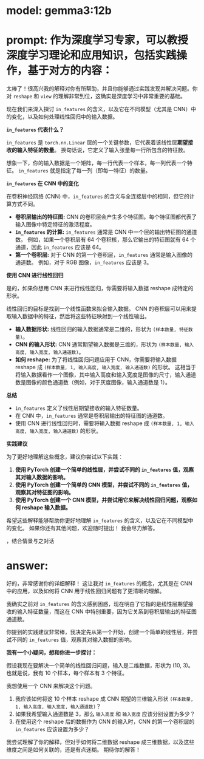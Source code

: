 # model: gemma3:12b
# prompt: 作为深度学习专家，可以教授深度学习理论和应用知识，包括实践操作，基于对方的内容：
太棒了！很高兴我的解释对你有所帮助，并且你能够通过实践发现并解决问题。你对 `reshape` 和 `view` 的理解非常到位，这确实是深度学习中非常重要的基础。

现在我们来深入探讨 `in_features` 的含义，以及它在不同模型（尤其是 CNN）中的变化，以及如何处理线性回归中的输入数据。

**`in_features` 代表什么？**

`in_features` 是 `torch.nn.Linear` 层的一个关键参数，它代表着该线性层**期望接收的输入特征的数量**。 换句话说，它定义了输入张量每一行所包含的特征数。

想象一下，你的输入数据是一个矩阵，每一行代表一个样本，每一列代表一个特征。 `in_features` 就是指定了每一列（即每一特征）的数量。

**`in_features` 在 CNN 中的变化**

在卷积神经网络 (CNN) 中，`in_features` 的含义与全连接层中的相同，但它的计算方式不同。

*   **卷积层输出的特征图:** CNN 的卷积层会产生多个特征图。每个特征图都代表了输入图像中特定特征的激活程度。
*   **`in_features` 的计算:**  `in_features` 通常是 CNN 中一个层的输出特征图的通道数。  例如，如果一个卷积层有 64 个卷积核，那么它输出的特征图就有 64 个通道，因此 `in_features` 应该是 64。
*   **第一个卷积层:**  对于 CNN 的第一个卷积层，`in_features` 通常是输入图像的通道数。 例如，对于 RGB 图像，`in_features` 应该是 3。

**使用 CNN 进行线性回归**

是的，如果你想用 CNN 来进行线性回归，你需要将输入数据 reshape 成特定的形状。

线性回归的目标是找到一个线性函数来拟合输入数据。  CNN 的卷积层可以用来提取输入数据中的特征，然后将这些特征映射到一个线性输出。

*   **输入数据形状:**  线性回归的输入数据通常是二维的，形状为 `(样本数量, 特征数量)`。  
*   **CNN 的输入形状:**  CNN 通常期望输入数据是三维的，形状为 `(样本数量, 输入高度, 输入宽度, 输入通道数)`。  
*   **如何 reshape:**  为了将线性回归问题应用于 CNN，你需要将输入数据 reshape 成 `(样本数量, 1, 输入高度, 输入宽度, 输入通道数)` 的形状。  这相当于将输入数据看作一个图像，其中输入高度和输入宽度是图像的尺寸，输入通道数是图像的颜色通道数（例如，对于灰度图像，输入通道数是 1）。

**总结**

*   `in_features` 定义了线性层期望接收的输入特征数量。
*   在 CNN 中，`in_features` 通常是卷积层输出的特征图的通道数。
*   使用 CNN 进行线性回归时，需要将输入数据 reshape 成 `(样本数量, 1, 输入高度, 输入宽度, 输入通道数)` 的形状。

**实践建议**

为了更好地理解这些概念，建议你尝试以下实践：

1.  **使用 PyTorch 创建一个简单的线性层，并尝试不同的 `in_features` 值，观察其对输入数据的影响。**
2.  **使用 PyTorch 创建一个简单的 CNN 模型，并尝试不同的 `in_features` 值，观察其对特征图的影响。**
3.  **使用 PyTorch 创建一个 CNN 模型，并尝试用它来解决线性回归问题，观察如何 reshape 输入数据。**

希望这些解释能够帮助你更好地理解 `in_features` 的含义，以及它在不同模型中的变化。  如果你还有其他问题，欢迎随时提出！  我会尽力解答。


，结合情景与之对话
# answer: 
 好的，非常感谢你的详细解释！ 这让我对 `in_features` 的概念，尤其是在 CNN 中的应用，以及如何将 CNN 用于线性回归问题有了更清晰的理解。

我确实之前对 `in_features` 的含义感到困惑，现在明白了它指的是线性层期望接收的输入特征数量，而这在 CNN 中特别重要，因为它关系到卷积层输出的特征图通道数。

你提到的实践建议非常棒，我决定先从第一个开始，创建一个简单的线性层，并尝试不同的 `in_features` 值，观察其对输入数据的影响。

**我有一个小疑问，想和你进一步探讨：**

假设我现在要解决一个简单的线性回归问题，输入是二维数据，形状为 (10, 3)。 也就是说，我有 10 个样本，每个样本有 3 个特征。 

我想使用一个 CNN 来解决这个问题。  

1.  我应该如何将这 10 个样本 reshape 成 CNN 期望的三维输入形状 `(样本数量, 1, 输入高度, 输入宽度, 输入通道数)`？
2.  如果我希望输入通道数是 3，那么 `输入高度` 和 `输入宽度` 应该分别设置为多少？
3.  在使用这个 reshape 后的数据作为 CNN 的输入时，CNN 的第一个卷积层的 `in_features` 应该设置为多少？

我尝试理解了你的解释，但对于如何将二维数据 reshape 成三维数据，以及这些维度之间是如何关联的，还是有点迷糊。 期待你的解答！

